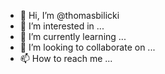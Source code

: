 - 👋 Hi, I’m @thomasbilicki
- 👀 I’m interested in ...
- 🌱 I’m currently learning ...
- 💞️ I’m looking to collaborate on ...
- 📫 How to reach me ...

<!---
thomasbilicki/thomasbilicki is a ✨ special ✨ repository because its `README.md` (this file) appears on your GitHub profile.
You can click the Preview link to take a look at your changes.
--->
